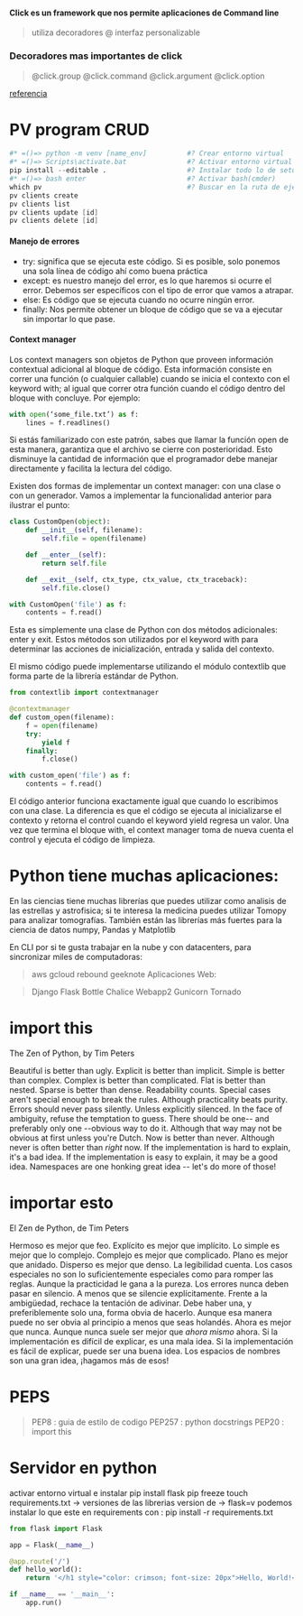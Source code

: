 #### Click es un framework que nos permite aplicaciones de Command line
> utiliza decoradores @
> interfaz personalizable

### Decoradores mas importantes de click
> @click.group
> @click.command
> @click.argument
> @click.option

[referencia](https://www.youtube.com/watch?v=riQd3HNbaDk)

# PV program CRUD
```s
#* =()=> python -m venv [name_env]          #? Crear entorno virtual
#* =()=> Scripts\activate.bat               #? Activar entorno virtual
pip install --editable .                    #? Instalar todo lo de setup.py en el directorio actual de trabajo (.)
#* =()=> bash enter                         #? Activar bash(cmder)
which pv                                    #? Buscar en la ruta de ejecucion del sistema la aplicacion pv(comprobar que todo esta correcto)
pv clients create
pv clients list
pv clients update [id]
pv clients delete [id]
```



#### Manejo de errores

- try: significa que se ejecuta este código. Si es posible, solo ponemos una sola línea de código ahí como buena práctica
- except: es nuestro manejo del error, es lo que haremos si ocurre el error. Debemos ser específicos con el tipo de error que vamos a atrapar.
- else: Es código que se ejecuta cuando no ocurre ningún error.
- finally: Nos permite obtener un bloque de código que se va a ejecutar sin importar lo que pase.




#### Context manager
Los context managers son objetos de Python que proveen información contextual adicional al bloque de código. Esta información consiste en correr una función (o cualquier callable) cuando se inicia el contexto con el keyword with; al igual que correr otra función cuando el código dentro del bloque with concluye. Por ejemplo:
```py
with open(‘some_file.txt’) as f:
    lines = f.readlines()
```

Si estás familiarizado con este patrón, sabes que llamar la función open de esta manera, garantiza que el archivo se cierre con posterioridad. Esto disminuye la cantidad de información que el programador debe manejar directamente y facilita la lectura del código.

Existen dos formas de implementar un context manager: con una clase o con un generador. Vamos a implementar la funcionalidad anterior para ilustrar el punto:

```py
class CustomOpen(object):
    def __init__(self, filename):
        self.file = open(filename)

    def __enter__(self):
        return self.file

    def __exit__(self, ctx_type, ctx_value, ctx_traceback):
        self.file.close()

with CustomOpen('file') as f:
    contents = f.read()
```
Esta es simplemente una clase de Python con dos métodos adicionales: enter y exit. Estos métodos son utilizados por el keyword with para determinar las acciones de inicialización, entrada y salida del contexto.

El mismo código puede implementarse utilizando el módulo contextlib que forma parte de la librería estándar de Python.

```py
from contextlib import contextmanager

@contextmanager
def custom_open(filename):
    f = open(filename)
    try:
        yield f
    finally:
        f.close()

with custom_open('file') as f:
    contents = f.read()
```
El código anterior funciona exactamente igual que cuando lo escribimos con una clase. La diferencia es que el código se ejecuta al inicializarse el contexto y retorna el control cuando el keyword yield regresa un valor. Una vez que termina el bloque with, el context manager toma de nueva cuenta el control y ejecuta el código de limpieza.



# Python tiene muchas aplicaciones:

En las ciencias tiene muchas librerías que puedes utilizar como analisis de las estrellas y astrofisica; si te interesa la medicina puedes utilizar Tomopy para analizar tomografías. También están las librerías más fuertes para la ciencia de datos numpy, Pandas y Matplotlib

En CLI por si te gusta trabajar en la nube y con datacenters, para sincronizar miles de computadoras:

> aws
> gcloud
> rebound
> geeknote
> Aplicaciones Web:

> Django
> Flask
> Bottle
> Chalice
> Webapp2
> Gunicorn
> Tornado







# import this

The Zen of Python, by Tim Peters

Beautiful is better than ugly.
Explicit is better than implicit.
Simple is better than complex.
Complex is better than complicated.
Flat is better than nested.
Sparse is better than dense.
Readability counts.
Special cases aren't special enough to break the rules.
Although practicality beats purity.
Errors should never pass silently.
Unless explicitly silenced.
In the face of ambiguity, refuse the temptation to guess.
There should be one-- and preferably only one --obvious way to do it.
Although that way may not be obvious at first unless you're Dutch.
Now is better than never.
Although never is often better than *right* now.
If the implementation is hard to explain, it's a bad idea.
If the implementation is easy to explain, it may be a good idea.
Namespaces are one honking great idea -- let's do more of those!


# importar esto

El Zen de Python, de Tim Peters

Hermoso es mejor que feo.
Explícito es mejor que implícito.
Lo simple es mejor que lo complejo.
Complejo es mejor que complicado.
Plano es mejor que anidado.
Disperso es mejor que denso.
La legibilidad cuenta.
Los casos especiales no son lo suficientemente especiales como para romper las reglas.
Aunque la practicidad le gana a la pureza.
Los errores nunca deben pasar en silencio.
A menos que se silencie explícitamente.
Frente a la ambigüedad, rechace la tentación de adivinar.
Debe haber una, y preferiblemente solo una, forma obvia de hacerlo.
Aunque esa manera puede no ser obvia al principio a menos que seas holandés.
Ahora es mejor que nunca.
Aunque nunca suele ser mejor que *ahora mismo* ahora.
Si la implementación es difícil de explicar, es una mala idea.
Si la implementación es fácil de explicar, puede ser una buena idea.
Los espacios de nombres son una gran idea, ¡hagamos más de esos!


# PEPS
> PEP8 : guia de estilo de codigo
> PEP257 : python docstrings
> PEP20 : import this



# Servidor en python

activar entorno virtual e instalar
pip install flask
pip freeze
touch requirements.txt -> versiones de las librerias version de -> flask=v
podemos instalar lo que este en requirements con :
pip install -r  requirements.txt

```py
from flask import Flask

app = Flask(__name__)

@app.route('/')
def hello_world():
    return '</h1 style="color: crimson; font-size: 20px">Hello, World!</h1>'

if __name__ == '__main__':
    app.run()
```